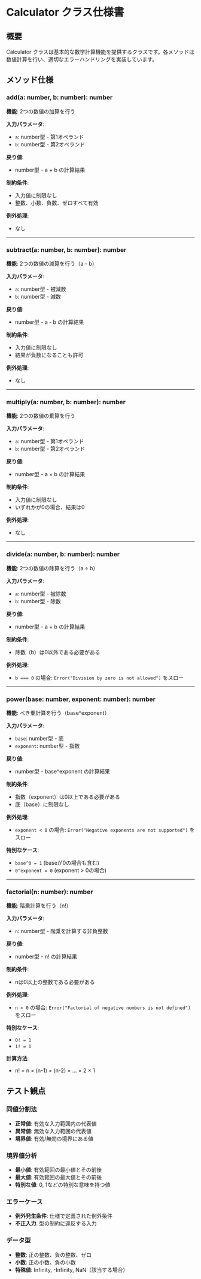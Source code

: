# Calculator クラス仕様書

## 概要

Calculator クラスは基本的な数学計算機能を提供するクラスです。各メソッドは数値計算を行い、適切なエラーハンドリングを実装しています。

## メソッド仕様

### add(a: number, b: number): number

**機能**: 2つの数値の加算を行う

**入力パラメータ**:

- `a`: number型 - 第1オペランド
- `b`: number型 - 第2オペランド

**戻り値**:

- number型 - a + b の計算結果

**制約条件**:

- 入力値に制限なし
- 整数、小数、負数、ゼロすべて有効

**例外処理**:

- なし

---

### subtract(a: number, b: number): number

**機能**: 2つの数値の減算を行う（a - b）

**入力パラメータ**:

- `a`: number型 - 被減数
- `b`: number型 - 減数

**戻り値**:

- number型 - a - b の計算結果

**制約条件**:

- 入力値に制限なし
- 結果が負数になることも許可

**例外処理**:

- なし

---

### multiply(a: number, b: number): number

**機能**: 2つの数値の乗算を行う

**入力パラメータ**:

- `a`: number型 - 第1オペランド
- `b`: number型 - 第2オペランド

**戻り値**:

- number型 - a × b の計算結果

**制約条件**:

- 入力値に制限なし
- いずれかが0の場合、結果は0

**例外処理**:

- なし

---

### divide(a: number, b: number): number

**機能**: 2つの数値の除算を行う（a ÷ b）

**入力パラメータ**:

- `a`: number型 - 被除数
- `b`: number型 - 除数

**戻り値**:

- number型 - a ÷ b の計算結果

**制約条件**:

- 除数（b）は0以外である必要がある

**例外処理**:

- `b === 0` の場合: `Error("Division by zero is not allowed")` をスロー

---

### power(base: number, exponent: number): number

**機能**: べき乗計算を行う（base^exponent）

**入力パラメータ**:

- `base`: number型 - 底
- `exponent`: number型 - 指数

**戻り値**:

- number型 - base^exponent の計算結果

**制約条件**:

- 指数（exponent）は0以上である必要がある
- 底（base）に制限なし

**例外処理**:

- `exponent < 0` の場合: `Error("Negative exponents are not supported")` をスロー

**特別なケース**:

- `base^0 = 1` (baseが0の場合も含む)
- `0^exponent = 0` (exponent > 0の場合)

---

### factorial(n: number): number

**機能**: 階乗計算を行う（n!）

**入力パラメータ**:

- `n`: number型 - 階乗を計算する非負整数

**戻り値**:

- number型 - n! の計算結果

**制約条件**:

- nは0以上の整数である必要がある

**例外処理**:

- `n < 0` の場合: `Error("Factorial of negative numbers is not defined")` をスロー

**特別なケース**:

- `0! = 1`
- `1! = 1`

**計算方法**:

- n! = n × (n-1) × (n-2) × ... × 2 × 1

## テスト観点

### 同値分割法

- **正常値**: 有効な入力範囲内の代表値
- **異常値**: 無効な入力範囲の代表値
- **境界値**: 有効/無効の境界にある値

### 境界値分析

- **最小値**: 有効範囲の最小値とその前後
- **最大値**: 有効範囲の最大値とその前後
- **特別な値**: 0, 1などの特別な意味を持つ値

### エラーケース

- **例外発生条件**: 仕様で定義された例外条件
- **不正入力**: 型の制約に違反する入力

### データ型

- **整数**: 正の整数、負の整数、ゼロ
- **小数**: 正の小数、負の小数
- **特殊値**: Infinity, -Infinity, NaN（該当する場合）
